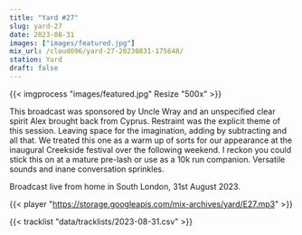 ```yaml
---
title: "Yard #27"
slug: yard-27
date: 2023-08-31
images: ["images/featured.jpg"]
mix_url: /cloud696/yard-27-20230831-175648/
station: Yard
draft: false
---
```


{{< imgprocess "images/featured.jpg" Resize "500x" >}}

This broadcast was sponsored by Uncle Wray and an unspecified clear spirit Alex brought back from Cyprus. Restraint was the explicit theme of this session. Leaving space for the imagination, adding by subtracting and all that. We treated this one as a warm up of sorts for our appearance at the inaugural Creekside festival over the following weekend. I reckon you could stick this on at a mature pre-lash or use as a 10k run companion. Versatile sounds and inane conversation sprinkles.

Broadcast live from home in South London, 31st August 2023.

{{< player "https://storage.googleapis.com/mix-archives/yard/E27.mp3" >}}

{{< tracklist "data/tracklists/2023-08-31.csv" >}}
